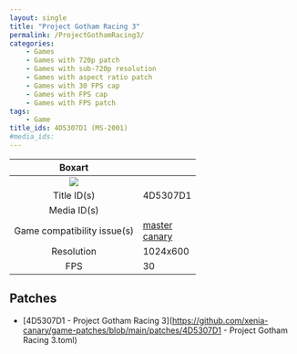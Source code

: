 ```yaml
---
layout: single
title: "Project Gotham Racing 3"
permalink: /ProjectGothamRacing3/
categories:
    - Games
    - Games with 720p patch
    - Games with sub-720p resolution
    - Games with aspect ratio patch
    - Games with 30 FPS cap
    - Games with FPS cap
    - Games with FPS patch
tags:
    - Game
title_ids: 4D5307D1 (MS-2001)
#media_ids:
---
```


| Boxart                      |                                                                            |
| :----:                      | :-                                                                         |
| ![](https://download-ssl.xbox.com/content/images/66acd000-77fe-1000-9115-d8024d5307d1/1033/boxartlg.jpg) |
| Title ID(s)                 | 4D5307D1                                                                   |
| Media ID(s)                 |                                                                    |
| Game compatibility issue(s) | [master](https://github.com/xenia-project/game-compatibility/issues/)<br>[canary](https://github.com/xenia-canary/game-compatibility/issues/) |
| Resolution                  | 1024x600                                                                   |
| FPS                         | 30                                                                         |

## Patches
* [4D5307D1 - Project Gotham Racing 3](https://github.com/xenia-canary/game-patches/blob/main/patches/4D5307D1 - Project Gotham Racing 3.toml)

<!--This page was generated by a script. You can remove this comment once the page is verified to be free of mistakes.-->
